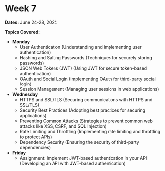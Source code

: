 # Week 7

**Dates:** June 24-28, 2024

**Topics Covered:**

* **Monday**
    * User Authentication (Understanding and implementing user authentication)
    * Hashing and Salting Passwords (Techniques for securely storing passwords)
    * JSON Web Tokens (JWT) (Using JWT for secure token-based authentication)
    * OAuth and Social Login (Implementing OAuth for third-party social login)
    * Session Management (Managing user sessions in web applications)
* **Wednesday**
    * HTTPS and SSL/TLS (Securing communications with HTTPS and SSL/TLS)
    * Security Best Practices (Adopting best practices for securing applications)
    * Preventing Common Attacks (Strategies to prevent common web attacks like XSS, CSRF, and SQL Injection)
    * Rate Limiting and Throttling (Implementing rate limiting and throttling to protect APIs)
    * Dependency Security (Ensuring the security of third-party dependencies)
* **Friday**
    * Assignment: Implement JWT-based authentication in your API (Developing an API with JWT-based authentication)